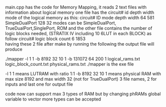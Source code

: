 main.cpp has the code for Memory Mapping, it reads 2 text files with information about logical memory 
one file has the circuit# id depth width mode of the logical memory as this:
circuit#	ID		mode			depth	width
64			581		SimpleDualPort	128		32
modes can be SimpleDualPort, TrueDualPort,SinglePort, ROM
and the other file contains the number of logic blocks needed, (STRATIX IV including 10 6LUT in each BLOCK) as follow
circuit#	logic block count
6			1853	
having these 2 file after make by running the following the output file will produce 

 ./mapper 	-l 1 1 -b 8192 32 10 1 -b 131072 64 200 1 logical_rams.txt logic_block_count.txt physical_rams.txt 
./mapper is the exe file 

-l 1 1 means LUTRAM with ratio 1:1
-b 8192 32 10 1 means physical RAM with max size 8192 and max width 32 (not for TrueDualPort)
3 file names, 2 for inputs and last one for output file

code now can support max 3 types of RAM but by changing phRAMs global variable to vector more types can be accepted